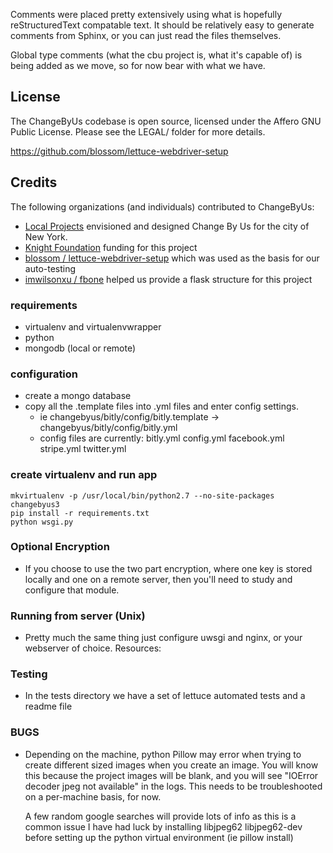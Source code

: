Comments were placed pretty extensively using what is hopefully reStructuredText
  compatable text.  It should be relatively easy to generate comments from Sphinx,
  or you can just read the files themselves.

Global type comments (what the cbu project is, what it's capable of) is being 
 added as we move, so for now bear with what we have.


## License

The ChangeByUs codebase is open source, licensed under the Affero GNU Public License. Please see the LEGAL/ folder for more details.

https://github.com/blossom/lettuce-webdriver-setup

## Credits
The following organizations (and individuals) contributed to ChangeByUs:
* [Local Projects](http://localprojects.net) envisioned and designed Change By Us for the city of New York. 
* [Knight Foundation](http://www.knightfoundation.org/) funding for this project 
* [blossom / lettuce-webdriver-setup](https://github.com/blossom/lettuce-webdriver-setup) which was used as the basis for our auto-testing
* [imwilsonxu / fbone](https://github.com/imwilsonxu/fbone) helped us provide a flask structure for this project


### requirements
* virtualenv and virtualenvwrapper
* python
* mongodb (local or remote)


### configuration
* create a mongo database 
* copy all the .template files into .yml files and enter config settings.
  - ie changebyus/bitly/config/bitly.template -> changebyus/bitly/config/bitly.yml
  - config files are currently:
    bitly.yml    config.yml   facebook.yml stripe.yml   twitter.yml

### create virtualenv and run app
`mkvirtualenv -p /usr/local/bin/python2.7 --no-site-packages changebyus3`  
`pip install -r requirements.txt`  
`python wsgi.py`


### Optional Encryption
* If you choose to use the two part encryption, where one key is stored
  locally and one on a remote server, then you'll need to study and configure
  that module.

### Running from server (Unix)
* Pretty much the same thing just configure uwsgi and nginx, or your
  webserver of choice.  Resources:

### Testing
* In the tests directory we have a set of lettuce automated tests and a readme file

### BUGS
* Depending on the machine, python Pillow may error when trying to create different
  sized images when you create an image.  You will know this because the project images
  will be blank, and you will see "IOError  decoder jpeg not available" in the logs.
  This needs to be troubleshooted on a per-machine basis, for now.

  A few random google searches will provide lots of info as this is a common issue
  I have had luck by installing libjpeg62 libjpeg62-dev before setting up the python
  virtual environment (ie pillow install)

